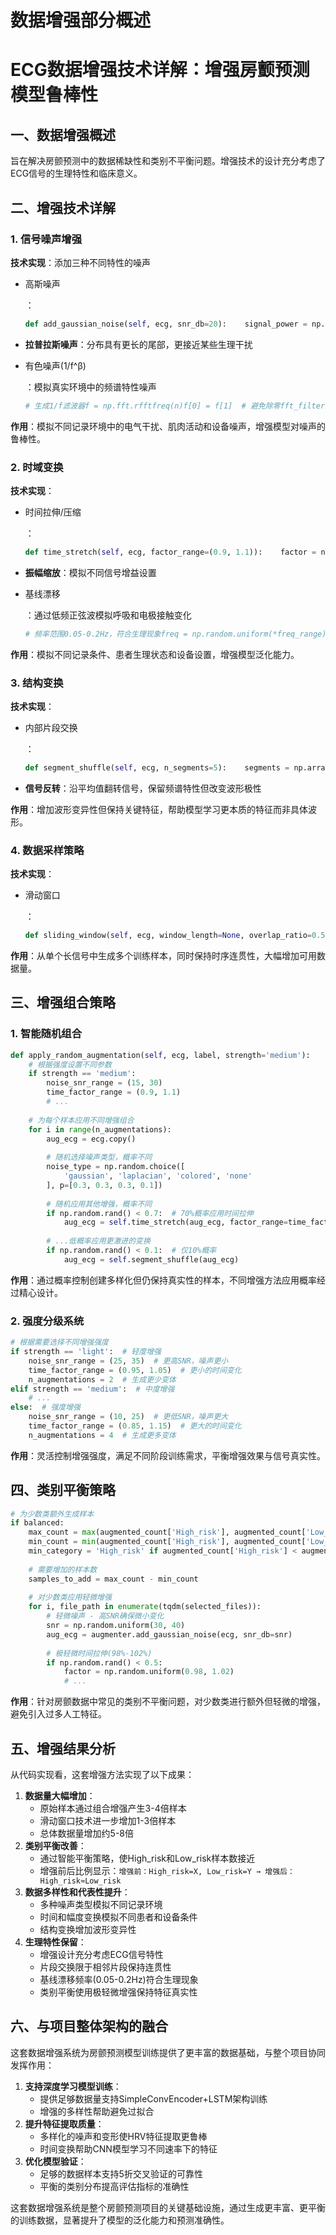 # 数据增强部分概述

# ECG数据增强技术详解：增强房颤预测模型鲁棒性

## 一、数据增强概述

旨在解决房颤预测中的数据稀缺性和类别不平衡问题。增强技术的设计充分考虑了ECG信号的生理特性和临床意义。

## 二、增强技术详解

### 1. 信号噪声增强

**技术实现**：添加三种不同特性的噪声

- 高斯噪声

	：

	```python
	def add_gaussian_noise(self, ecg, snr_db=20):    signal_power = np.mean(ecg ** 2)    noise_power = signal_power / (10 ** (snr_db / 10))    noise = np.random.normal(0, np.sqrt(noise_power), len(ecg))    return ecg + noise
	```

- **拉普拉斯噪声**：分布具有更长的尾部，更接近某些生理干扰

- 有色噪声(1/f^β)

	：模拟真实环境中的频谱特性噪声

	```python
	# 生成1/f滤波器f = np.fft.rfftfreq(n)f[0] = f[1]  # 避免除零fft_filter = f ** (-beta / 2)
	```

**作用**：模拟不同记录环境中的电气干扰、肌肉活动和设备噪声，增强模型对噪声的鲁棒性。

### 2. 时域变换

**技术实现**：

- 时间拉伸/压缩

	：

	```python
	def time_stretch(self, ecg, factor_range=(0.9, 1.1)):    factor = np.random.uniform(*factor_range)    x_original = np.arange(len(ecg))    x_new = np.linspace(0, len(ecg) - 1, int(len(ecg) * factor))    interpolator = interp1d(x_original, ecg, kind='cubic')    # ...
	```

- **振幅缩放**：模拟不同信号增益设置

- 基线漂移

	：通过低频正弦波模拟呼吸和电极接触变化

	```python
	# 频率范围0.05-0.2Hz，符合生理现象freq = np.random.uniform(*freq_range)t = np.arange(n) / self.fswandering = wandering_amplitude * np.sin(2 * np.pi * freq * t)
	```

**作用**：模拟不同记录条件、患者生理状态和设备设置，增强模型泛化能力。

### 3. 结构变换

**技术实现**：

- 内部片段交换

	：

	```python
	def segment_shuffle(self, ecg, n_segments=5):    segments = np.array_split(ecg, n_segments)    # 只交换相邻片段以保持信号整体形态    for i in range(1, len(segments), 2):        if i < len(segments) - 1:            segments[i], segments[i + 1] = segments[i + 1], segments[i]    return np.concatenate(segments)
	```

- **信号反转**：沿平均值翻转信号，保留频谱特性但改变波形极性

**作用**：增加波形变异性但保持关键特征，帮助模型学习更本质的特征而非具体波形。

### 4. 数据采样策略

**技术实现**：

- 滑动窗口

	：

	```python
	def sliding_window(self, ecg, window_length=None, overlap_ratio=0.5):    # 使用重叠窗口增加样本量    if window_length is None:        window_length = len(ecg) // 3    step = int(window_length * (1 - overlap_ratio))    windows = []    for i in range(0, len(ecg) - window_length + 1, step):        windows.append(ecg[i:i + window_length])    return windows
	```

**作用**：从单个长信号中生成多个训练样本，同时保持时序连贯性，大幅增加可用数据量。

## 三、增强组合策略

### 1. 智能随机组合

```python
def apply_random_augmentation(self, ecg, label, strength='medium'):
    # 根据强度设置不同参数
    if strength == 'medium':
        noise_snr_range = (15, 30)
        time_factor_range = (0.9, 1.1)
        # ...
    
    # 为每个样本应用不同增强组合
    for i in range(n_augmentations):
        aug_ecg = ecg.copy()
        
        # 随机选择噪声类型，概率不同
        noise_type = np.random.choice([
            'gaussian', 'laplacian', 'colored', 'none'
        ], p=[0.3, 0.3, 0.3, 0.1])
        
        # 随机应用其他增强，概率不同
        if np.random.rand() < 0.7:  # 70%概率应用时间拉伸
            aug_ecg = self.time_stretch(aug_ecg, factor_range=time_factor_range)
            
        # ...低概率应用更激进的变换
        if np.random.rand() < 0.1:  # 仅10%概率
            aug_ecg = self.segment_shuffle(aug_ecg)
```

**作用**：通过概率控制创建多样化但仍保持真实性的样本，不同增强方法应用概率经过精心设计。

### 2. 强度分级系统

```python
# 根据需要选择不同增强强度
if strength == 'light':  # 轻度增强
    noise_snr_range = (25, 35)  # 更高SNR，噪声更小
    time_factor_range = (0.95, 1.05)  # 更小的时间变化
    n_augmentations = 2  # 生成更少变体
elif strength == 'medium':  # 中度增强
    # ...
else:  # 强度增强
    noise_snr_range = (10, 25)  # 更低SNR，噪声更大
    time_factor_range = (0.85, 1.15)  # 更大的时间变化
    n_augmentations = 4  # 生成更多变体
```

**作用**：灵活控制增强强度，满足不同阶段训练需求，平衡增强效果与信号真实性。

## 四、类别平衡策略

```python
# 为少数类额外生成样本
if balanced:
    max_count = max(augmented_count['High_risk'], augmented_count['Low_risk'])
    min_count = min(augmented_count['High_risk'], augmented_count['Low_risk'])
    min_category = 'High_risk' if augmented_count['High_risk'] < augmented_count['Low_risk'] else 'Low_risk'
    
    # 需要增加的样本数
    samples_to_add = max_count - min_count
    
    # 对少数类应用轻微增强
    for i, file_path in enumerate(tqdm(selected_files)):
        # 轻微噪声 - 高SNR确保微小变化
        snr = np.random.uniform(30, 40)
        aug_ecg = augmenter.add_gaussian_noise(ecg, snr_db=snr)
        
        # 极轻微时间拉伸(98%-102%)
        if np.random.rand() < 0.5:
            factor = np.random.uniform(0.98, 1.02)
            # ...
```

**作用**：针对房颤数据中常见的类别不平衡问题，对少数类进行额外但轻微的增强，避免引入过多人工特征。

## 五、增强结果分析

从代码实现看，这套增强方法实现了以下成果：

1. **数据量大幅增加**：
	- 原始样本通过组合增强产生3-4倍样本
	- 滑动窗口技术进一步增加1-3倍样本
	- 总体数据量增加约5-8倍
2. **类别平衡改善**：
	- 通过智能平衡策略，使High_risk和Low_risk样本数接近
	- 增强前后比例显示：`增强前：High_risk=X, Low_risk=Y → 增强后：High_risk≈Low_risk`
3. **数据多样性和代表性提升**：
	- 多种噪声类型模拟不同记录环境
	- 时间和幅度变换模拟不同患者和设备条件
	- 结构变换增加波形变异性
4. **生理特性保留**：
	- 增强设计充分考虑ECG信号特性
	- 片段交换限于相邻片段保持连贯性
	- 基线漂移频率(0.05-0.2Hz)符合生理现象
	- 类别平衡使用极轻微增强保持特征真实性

## 六、与项目整体架构的融合

这套数据增强系统为房颤预测模型训练提供了更丰富的数据基础，与整个项目协同发挥作用：

1. **支持深度学习模型训练**：
	- 提供足够数据量支持SimpleConvEncoder+LSTM架构训练
	- 增强的多样性帮助避免过拟合
2. **提升特征提取质量**：
	- 多样化的噪声和变形使HRV特征提取更鲁棒
	- 时间变换帮助CNN模型学习不同速率下的特征
3. **优化模型验证**：
	- 足够的数据样本支持5折交叉验证的可靠性
	- 平衡的类别分布提高评估指标的准确性

这套数据增强系统是整个房颤预测项目的关键基础设施，通过生成更丰富、更平衡的训练数据，显著提升了模型的泛化能力和预测准确性。